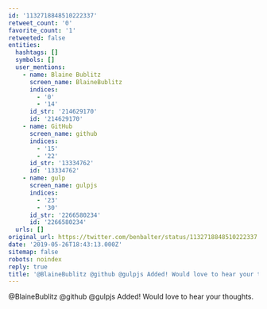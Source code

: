 ```yaml
---
id: '1132718848510222337'
retweet_count: '0'
favorite_count: '1'
retweeted: false
entities:
  hashtags: []
  symbols: []
  user_mentions:
    - name: Blaine Bublitz
      screen_name: BlaineBublitz
      indices:
        - '0'
        - '14'
      id_str: '214629170'
      id: '214629170'
    - name: GitHub
      screen_name: github
      indices:
        - '15'
        - '22'
      id_str: '13334762'
      id: '13334762'
    - name: gulp
      screen_name: gulpjs
      indices:
        - '23'
        - '30'
      id_str: '2266580234'
      id: '2266580234'
  urls: []
original_url: https://twitter.com/benbalter/status/1132718848510222337
date: '2019-05-26T18:43:13.000Z'
sitemap: false
robots: noindex
reply: true
title: '@BlaineBublitz @github @gulpjs Added! Would love to hear your thoughts.'
---
```


@BlaineBublitz @github @gulpjs Added! Would love to hear your thoughts.